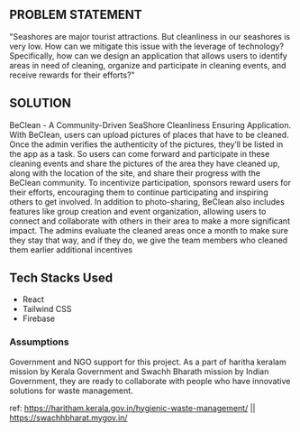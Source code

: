 ## PROBLEM STATEMENT
"Seashores are major tourist attractions. But cleanliness in our
seashores is very low. How can we mitigate this issue with the leverage
of technology? Specifically, how can we design an application that
allows users to identify areas in need of cleaning, organize and
participate in cleaning events, and receive rewards for their efforts?"

## SOLUTION
BeClean - A Community-Driven SeaShore Cleanliness
Ensuring Application. With BeClean, users can upload
pictures of places that have to be cleaned. Once the admin verifies the
authenticity of the pictures, they’ll be listed in the app as a task. So
users can come forward and participate in these cleaning events and
share the pictures of the area they have cleaned up, along with the
location of the site, and share their progress with the BeClean
community. To incentivize participation, sponsors reward users for
their efforts, encouraging them to continue participating and inspiring
others to get involved. In addition to photo-sharing, BeClean also
includes features like group creation and event organization, allowing
users to connect and collaborate with others in their area to make a
more significant impact. The admins evaluate the cleaned areas once a
month to make sure they stay that way, and if they do, we give the
team members who cleaned them earlier additional incentives

## Tech Stacks Used
- React
- Tailwind CSS
- Firebase

### Assumptions

Government and NGO support for this project. As a part of haritha keralam mission by Kerala Government and Swachh Bharath mission by Indian Government, they are ready to collaborate with people who have innovative solutions for waste management. 

ref: https://haritham.kerala.gov.in/hygienic-waste-management/ || https://swachhbharat.mygov.in/
